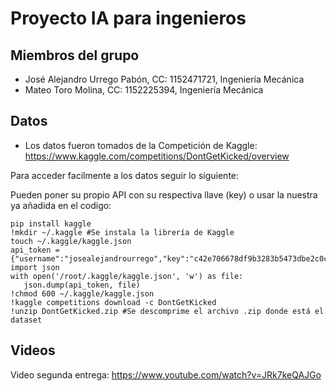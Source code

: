 # Proyecto IA para ingenieros 
## Miembros del grupo

- José Alejandro Urrego Pabón, CC: 1152471721, Ingeniería Mecánica<br>
- Mateo Toro Molina, CC: 1152225394, Ingeniería Mecánica
  
## Datos

- Los datos fueron tomados de la Competición de Kaggle: https://www.kaggle.com/competitions/DontGetKicked/overview

Para acceder facilmente a los datos seguir lo siguiente:

Pueden poner su propio API con su respectiva llave (key) o usar la nuestra ya añadida en el codigo:

    pip install kaggle
    !mkdir ~/.kaggle #Se instala la librería de Kaggle
    touch ~/.kaggle/kaggle.json
    api_token ={"username":"josealejandrourrego","key":"c42e706678df9b3283b5473dbe2c0c8a"}
    import json
    with open('/root/.kaggle/kaggle.json', 'w') as file:
       json.dump(api_token, file)
    !chmod 600 ~/.kaggle/kaggle.json
    !kaggle competitions download -c DontGetKicked
    !unzip DontGetKicked.zip #Se descomprime el archivo .zip donde está el dataset

## Videos

Video segunda entrega: https://www.youtube.com/watch?v=JRk7keQAJGo




